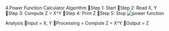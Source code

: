 4.Power Function Calculator
Algorithm
Step 1: Start
Step 2: Read X, Y
Step 3: Compute Z = X^Y
Step 4: Print Z
Step 5: Stop
![power function](https://github.com/SWEG-2015EC-Batch/Binary-Bombers/assets/149233041/c02ff97c-a51a-40f3-9e80-78dd404e3db9)


Analysis
Input = X, Y
Processing = Compute Z = X^Y
Output = Z

